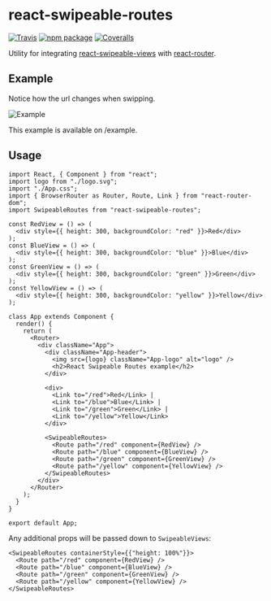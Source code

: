 # react-swipeable-routes

[![Travis][build-badge]][build]
[![npm package][npm-badge]][npm]
[![Coveralls][coveralls-badge]][coveralls]

Utility for integrating [react-swipeable-views](https://github.com/oliviertassinari/react-swipeable-views) with [react-router](https://github.com/ReactTraining/react-router).

[build-badge]: https://img.shields.io/travis/sanfilippopablo/react-swipeable-routes/master.png?style=flat-square
[build]: https://travis-ci.org/sanfilippopablo/react-swipeable-routes

[npm-badge]: https://img.shields.io/npm/v/npm-package.png?style=flat-square
[npm]: https://www.npmjs.org/package/npm-package

[coveralls-badge]: https://img.shields.io/coveralls/sanfilippopablo/react-swipeable-routes/master.png?style=flat-square
[coveralls]: https://coveralls.io/github/sanfilippopablo/react-swipeable-routes

## Example

Notice how the url changes when swipping.

![Example](https://fat.gfycat.com/WellinformedInfamousBuckeyebutterfly.gif)

This example is available on /example.

## Usage

````es6
import React, { Component } from "react";
import logo from "./logo.svg";
import "./App.css";
import { BrowserRouter as Router, Route, Link } from "react-router-dom";
import SwipeableRoutes from "react-swipeable-routes";

const RedView = () => (
  <div style={{ height: 300, backgroundColor: "red" }}>Red</div>
);
const BlueView = () => (
  <div style={{ height: 300, backgroundColor: "blue" }}>Blue</div>
);
const GreenView = () => (
  <div style={{ height: 300, backgroundColor: "green" }}>Green</div>
);
const YellowView = () => (
  <div style={{ height: 300, backgroundColor: "yellow" }}>Yellow</div>
);

class App extends Component {
  render() {
    return (
      <Router>
        <div className="App">
          <div className="App-header">
            <img src={logo} className="App-logo" alt="logo" />
            <h2>React Swipeable Routes example</h2>
          </div>

          <div>
            <Link to="/red">Red</Link> |
            <Link to="/blue">Blue</Link> | 
            <Link to="/green">Green</Link> | 
            <Link to="/yellow">Yellow</Link>
          </div>

          <SwipeableRoutes>
            <Route path="/red" component={RedView} />
            <Route path="/blue" component={BlueView} />
            <Route path="/green" component={GreenView} />
            <Route path="/yellow" component={YellowView} />
          </SwipeableRoutes>
        </div>
      </Router>
    );
  }
}

export default App;

````

Any additional props will be passed down to `SwipeableViews`:
````es6
<SwipeableRoutes containerStyle={{"height: 100%"}}>
  <Route path="/red" component={RedView} />
  <Route path="/blue" component={BlueView} />
  <Route path="/green" component={GreenView} />
  <Route path="/yellow" component={YellowView} />
</SwipeableRoutes>
````
